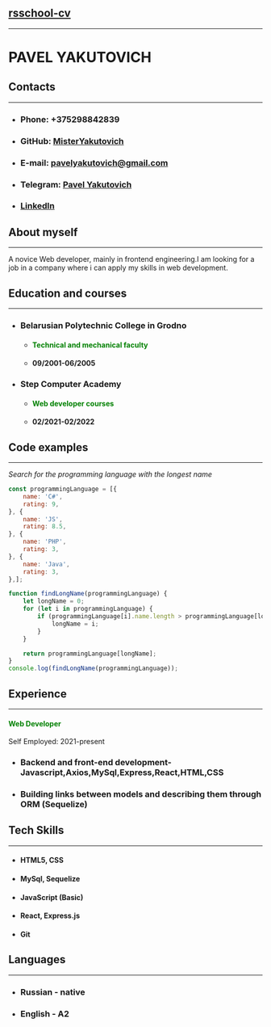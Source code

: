 ## **[rsschool-cv](https://MisterYakutovich.github.io/rsschool-cv/)**
---
# **PAVEL YAKUTOVICH**

## **Contacts**
---

* ### Phone: +375298842839 
* ### GitHub: [MisterYakutovich](https://github.com/MisterYakutovich)
* ### E-mail: pavelyakutovich@gmail.com
* ### Telegram: [Pavel Yakutovich](https://t.me/pashaforever1571)
* ### [Linkedln](https://www.linkedin.com/in/pavel-yakutovich-10b97a22a/)

## **About myself**
---
A novice Web developer, mainly in frontend engineering.I am looking for a job in a company where i can apply my skills in web development.
## **Education and courses**
---
* ### Belarusian Polytechnic College in Grodno
  * #### <span style="color:green">Technical and mechanical faculty</span>
  * #### 09/2001-06/2005
* ### Step Computer Academy
  * #### <span style="color:green">Web developer courses<span>
  * #### 02/2021-02/2022
## **Code examples**
---
*Search for the programming language with the longest name*
```javascript
const programmingLanguage = [{
    name: 'C#',
    rating: 9,
}, {
    name: 'JS',
    rating: 8.5,
}, {
    name: 'PHP',
    rating: 3,
}, {
    name: 'Java',
    rating: 3,
},];

function findLongName(programmingLanguage) {
    let longName = 0;
    for (let i in programmingLanguage) {
        if (programmingLanguage[i].name.length > programmingLanguage[longName].name.length) {
            longName = i;
        }
    }

    return programmingLanguage[longName];
}
console.log(findLongName(programmingLanguage));
```

## **Experience**
---
#### <span style="color:green">Web Developer</span>

Self Employed:
2021-present
* ### Backend and front-end development- Javascript,Axios,MySql,Express,React,HTML,CSS
* ### Building links between models and describing them through ORM (Sequelize)

## **Tech Skills**
---
* #### HTML5, CSS
* #### MySql, Sequelize
* #### JavaScript (Basic)
* #### React, Express.js
* #### Git
## **Languages**
---
* ### Russian - native
* ### English - A2
